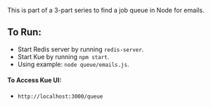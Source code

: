 This is part of a 3-part series to find a job queue in Node for emails.

## To Run:
- Start Redis server by running `redis-server`.
- Start Kue by running `npm start`.
- Using example: `node queue/emails.js`.

#### To Access Kue UI:
- `http://localhost:3000/queue`
